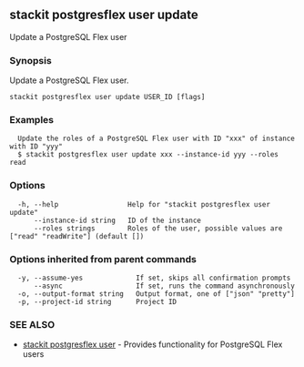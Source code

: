 ## stackit postgresflex user update

Update a PostgreSQL Flex user

### Synopsis

Update a PostgreSQL Flex user.

```
stackit postgresflex user update USER_ID [flags]
```

### Examples

```
  Update the roles of a PostgreSQL Flex user with ID "xxx" of instance with ID "yyy"
  $ stackit postgresflex user update xxx --instance-id yyy --roles read
```

### Options

```
  -h, --help                 Help for "stackit postgresflex user update"
      --instance-id string   ID of the instance
      --roles strings        Roles of the user, possible values are ["read" "readWrite"] (default [])
```

### Options inherited from parent commands

```
  -y, --assume-yes             If set, skips all confirmation prompts
      --async                  If set, runs the command asynchronously
  -o, --output-format string   Output format, one of ["json" "pretty"]
  -p, --project-id string      Project ID
```

### SEE ALSO

* [stackit postgresflex user](./stackit_postgresflex_user.md)	 - Provides functionality for PostgreSQL Flex users

